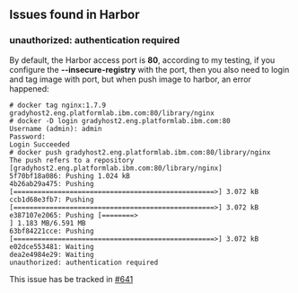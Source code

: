 ## Issues found in Harbor

### unauthorized: authentication required
By default, the Harbor access port is **80**, according to my testing, if you configure the **--insecure-registry**
with the port, then you also need to login and tag image with port, but when push image to harbor, an error happened:
```
# docker tag nginx:1.7.9 gradyhost2.eng.platformlab.ibm.com:80/library/nginx
# docker -D login gradyhost2.eng.platformlab.ibm.com:80
Username (admin): admin
Password:
Login Succeeded
# docker push gradyhost2.eng.platformlab.ibm.com:80/library/nginx
The push refers to a repository [gradyhost2.eng.platformlab.ibm.com:80/library/nginx]
5f70bf18a086: Pushing 1.024 kB
4b26ab29a475: Pushing [==================================================>] 3.072 kB
ccb1d68e3fb7: Pushing [==================================================>] 3.072 kB
e387107e2065: Pushing [========>                                          ] 1.183 MB/6.591 MB
63bf84221cce: Pushing [==================================================>] 3.072 kB
e02dce553481: Waiting
dea2e4984e29: Waiting
unauthorized: authentication required
```
This issue has be tracked in [#641](https://github.com/vmware/harbor/issues/641)
